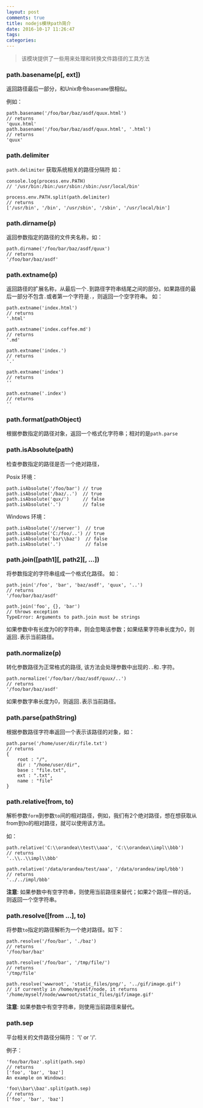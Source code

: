 ```yaml
---
layout: post
comments: true
title: nodejs模块path简介
date: 2016-10-17 11:26:47
tags:
categories:
---
```


> 该模块提供了一些用来处理和转换文件路径的工具方法

### path.basename(p[, ext])

返回路径最后一部分，和Unix命令`basename`很相似。

<!-- more -->

例如：

    path.basename('/foo/bar/baz/asdf/quux.html')
    // returns
    'quux.html'
    path.basename('/foo/bar/baz/asdf/quux.html', '.html')
    // returns
    'quux'

### path.delimiter

`path.delimiter` 获取系统相关的路径分隔符
如：

    console.log(process.env.PATH)
    // '/usr/bin:/bin:/usr/sbin:/sbin:/usr/local/bin'

    process.env.PATH.split(path.delimiter)
    // returns
    ['/usr/bin', '/bin', '/usr/sbin', '/sbin', '/usr/local/bin']

### path.dirname(p)

返回参数指定的路径的文件夹名称，如：

    path.dirname('/foo/bar/baz/asdf/quux')
    // returns
    '/foo/bar/baz/asdf'

### path.extname(p)

返回路径的扩展名称，从最后一个`.`到路径字符串结尾之间的部分。如果路径的最后一部分不包含`.`或者第一个字符是`.`，则返回一个空字符串。
如：

    path.extname('index.html')
    // returns
    '.html'

    path.extname('index.coffee.md')
    // returns
    '.md'

    path.extname('index.')
    // returns
    '.'

    path.extname('index')
    // returns
    ''

    path.extname('.index')
    // returns
    ''

### path.format(pathObject)

根据参数指定的路径对象，返回一个格式化字符串；相对的是`path.parse`

### path.isAbsolute(path)

检查参数指定的路径是否一个绝对路径，

Posix 环境：

    path.isAbsolute('/foo/bar') // true
    path.isAbsolute('/baz/..')  // true
    path.isAbsolute('qux/')     // false
    path.isAbsolute('.')        // false

Windows 环境：

    path.isAbsolute('//server')  // true
    path.isAbsolute('C:/foo/..') // true
    path.isAbsolute('bar\\baz')  // false
    path.isAbsolute('.')         // false

### path.join([path1][, path2][, ...])

将参数指定的字符串组成一个格式化路径。
如：

    path.join('/foo', 'bar', 'baz/asdf', 'quux', '..')
    // returns
    '/foo/bar/baz/asdf'

    path.join('foo', {}, 'bar')
    // throws exception
    TypeError: Arguments to path.join must be strings

如果参数中有长度为0的字符串，则会忽略该参数；如果结果字符串长度为0，则返回`.`表示当前路径。

### path.normalize(p)

转化参数路径为正常格式的路径, 该方法会处理参数中出现的`..`和`.`字符。

    path.normalize('/foo/bar//baz/asdf/quux/..')
    // returns
    '/foo/bar/baz/asdf'

如果参数字串长度为0，则返回`.`表示当前路径。

### path.parse(pathString)

根据参数路径字符串返回一个表示该路径的对象，如：

    path.parse('/home/user/dir/file.txt')
    // returns
    {
        root : "/",
        dir : "/home/user/dir",
        base : "file.txt",
        ext : ".txt",
        name : "file"
    }

### path.relative(from, to)

解析参数`form`到参数`to`间的相对路径，例如，我们有2个绝对路径，想在想获取从from到to的相对路径，就可以使用该方法。

如：

    path.relative('C:\\orandea\\test\\aaa', 'C:\\orandea\\impl\\bbb')
    // returns
    '..\\..\\impl\\bbb'

    path.relative('/data/orandea/test/aaa', '/data/orandea/impl/bbb')
    // returns
    '../../impl/bbb'


**注意**: 如果参数中有空字符串，则使用当前路径来替代；如果2个路径一样的话，则返回一个空字符串。

### path.resolve([from ...], to)

将参数`to`指定的路径解析为一个绝对路径。如下：

    path.resolve('/foo/bar', './baz')
    // returns
    '/foo/bar/baz'

    path.resolve('/foo/bar', '/tmp/file/')
    // returns
    '/tmp/file'

    path.resolve('wwwroot', 'static_files/png/', '../gif/image.gif')
    // if currently in /home/myself/node, it returns
    '/home/myself/node/wwwroot/static_files/gif/image.gif'

**注意**: 如果参数中有空字符串，则使用当前路径来替代。

### path.sep

平台相关的文件路径分隔符： '\\' or '/'.

例子：

    'foo/bar/baz'.split(path.sep)
    // returns
    ['foo', 'bar', 'baz']
    An example on Windows:

    'foo\\bar\\baz'.split(path.sep)
    // returns
    ['foo', 'bar', 'baz']

                        
                    
                    
                    